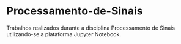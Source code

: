 # Processamento-de-Sinais
Trabalhos realizados durante a disciplina Processamento de Sinais utilizando-se a plataforma Jupyter Notebook.
